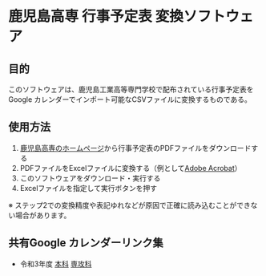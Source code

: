# 鹿児島高専 行事予定表 変換ソフトウェア

## 目的
このソフトウェアは、鹿児島工業高等専門学校で配布されている行事予定表をGoogle カレンダーでインポート可能なCSVファイルに変換するものである。

## 使用方法
1.  [鹿児島高専のホームページ](https://www.kagoshima-ct.ac.jp/student/schedule/)から行事予定表のPDFファイルをダウンロードする
2.  PDFファイルをExcelファイルに変換する（例として[Adobe Acrobat](https://documentcloud.adobe.com/link/acrobat/pdf-to-excel/)）
3.  このソフトウェアをダウンロード・実行する
4.  Excelファイルを指定して実行ボタンを押す

※ ステップ2での変換精度や表記ゆれなどが原因で正確に読み込むことができない場合があります。

## 共有Google カレンダーリンク集
- 令和3年度 [本科](https://calendar.google.com/calendar/u/0?cid=cjV1a2lqY2d0N2pnMXZ2NzFnbzZ2ZGZkbThAZ3JvdXAuY2FsZW5kYXIuZ29vZ2xlLmNvbQ) [専攻科](https://calendar.google.com/calendar/u/0?cid=YmJtdGYxNDlsMThiaXBucW9wdjAyNzVkZDhAZ3JvdXAuY2FsZW5kYXIuZ29vZ2xlLmNvbQ)
